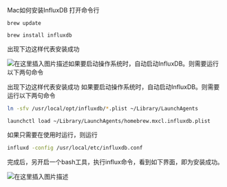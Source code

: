 Mac如何安装InfluxDB
打开命令行

```
brew update 

brew install influxdb
```


出现下边这样代表安装成功

![在这里插入图片描述](https://img-blog.csdnimg.cn/2020061010365679.png?x-oss-process=image/watermark,type_ZmFuZ3poZW5naGVpdGk,shadow_10,text_aHR0cHM6Ly9ibG9nLmNzZG4ubmV0L3dlaXhpbl80MTk0ODA3NQ==,size_16,color_FFFFFF,t_70)如果要启动操作系统时，自动启动InfluxDB。则需要运行以下两句命令

出现下边这样代表安装成功
如果要启动操作系统时，自动启动InfluxDB。则需要运行以下两句命令

```sh
ln -sfv /usr/local/opt/influxdb/*.plist ~/Library/LaunchAgents
```



```shell
launchctl load ~/Library/LaunchAgents/homebrew.mxcl.influxdb.plist
```


如果只需要在使用时运行，则运行

```sh
influxd -config /usr/local/etc/influxdb.conf
```



完成后，另开启一个bash工具，执行influx命令，看到如下界面，即为安装成功。

![在这里插入图片描述](https://img-blog.csdnimg.cn/20210313194504657.png?x-oss-process=image/watermark,type_ZmFuZ3poZW5naGVpdGk,shadow_10,text_aHR0cHM6Ly9ibG9nLmNzZG4ubmV0L3dlaXhpbl80NTk1NDEyNA==,size_16,color_FFFFFF,t_70)